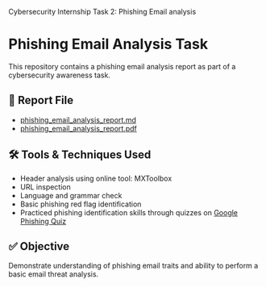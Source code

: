 Cybersecurity Internship Task 2: Phishing Email analysis

# Phishing Email Analysis Task

This repository contains a phishing email analysis report as part of a cybersecurity awareness task.

## 📄 Report File
- [phishing_email_analysis_report.md](phishing_email_analysis_report.md)
- [phishing_email_analysis_report.pdf](phishing_email_analysis_report.pdf)
## 🛠️ Tools & Techniques Used
- Header analysis using online tool: MXToolbox
- URL inspection
- Language and grammar check
- Basic phishing red flag identification
- Practiced phishing identification skills through quizzes on [Google Phishing Quiz](https://phishingquiz.withgoogle.com/)  

## ✅ Objective
Demonstrate understanding of phishing email traits and ability to perform a basic email threat analysis.

